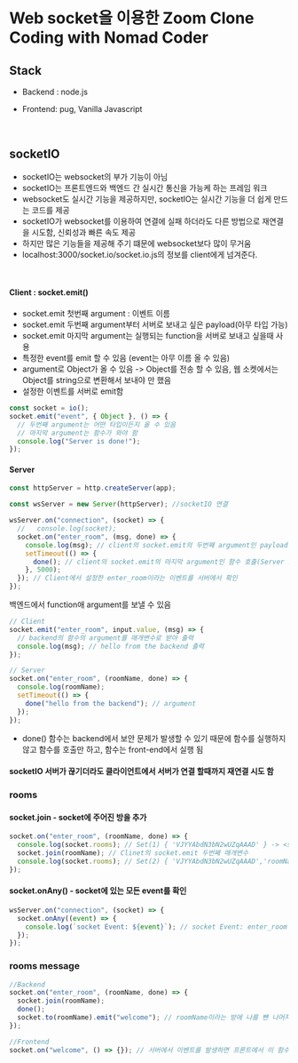 # Web socket을 이용한 Zoom Clone Coding with Nomad Coder

## Stack

- Backend : node.js

- Frontend: pug, Vanilla Javascript

<br />

## socketIO

- socketIO는 websocket의 부가 기능이 아님
- socketIO는 프론트엔드와 백엔드 간 실시간 통신을 가능케 하는 프레임 워크
- websocket도 실시간 기능을 제공하지만, socketIO는 실시간 기능을 더 쉽게 만드는 코드를 제공
- socketIO가 websocket를 이용하여 연결에 실패 하더라도 다른 방법으로 재연결을 시도함, 신뢰성과 빠른 속도 제공
- 하지만 많은 기능들을 제공해 주기 떄문에 websocket보다 많이 무거움
- localhost:3000/socket.io/socket.io.js의 정보를 client에게 넘겨준다.

<br />

#### Client : socket.emit()

- socket.emit 첫번째 argument : 이벤트 이름
- socket.emit 두번째 argument부터 서버로 보내고 싶은 payload(아무 타입 가능)
- socket.emit 마지막 argument는 실행되는 function을 서버로 보내고 싶을때 사용
- 특정한 event를 emit 할 수 있음 (event는 아무 이름 올 수 있음)
- argument로 Object가 올 수 있음 -> Object를 전송 할 수 있음, 웹 소켓에서는 Object를 string으로 변환해서 보내야 만 했음
- 설정한 이벤트를 서버로 emit함

```js
const socket = io();
socket.emit("event", { Object }, () => {
  // 두번째 argument는 어떤 타입이든지 올 수 있음
  // 마지막 argument는 함수가 와야 함
  console.log("Server is done!");
});
```

#### Server

```js
const httpServer = http.createServer(app);

const wsServer = new Server(httpServer); //socketIO 연결

wsServer.on("connection", (socket) => {
  //   console.log(socket);
  socket.on("enter_room", (msg, done) => {
    console.log(msg); // client의 socket.emit의 두번째 argument인 payload 실행
    setTimeout(() => {
      done(); // client의 socket.emit의 마지막 argument인 함수 호출(Server is done! 출력)
    }, 5000);
  }); // Client에서 설정한 enter_room이라는 이벤트를 서버에서 확인
});
```

백엔드에서 function애 argument를 보낼 수 있음

```js
// Client
socket.emit("enter_room", input.value, (msg) => {
  // backend의 함수의 argument를 매개변수로 받아 출력
  console.log(msg); // hello from the backend 출력
});

// Server
socket.on("enter_room", (roomName, done) => {
  console.log(roomName);
  setTimeout(() => {
    done("hello from the backend"); // argument
  });
});
```

- done() 함수는 backend에서 보안 문제가 발생할 수 있기 때문에 함수를 실행하지 않고 함수를 호출만 하고, 함수는 front-end에서 실행 됨

#### socketIO 서버가 끊기더라도 클라이언트에서 서버가 연결 할때까지 재연결 시도 함

### rooms

#### socket.join - socket에 주어진 방을 추가

```js
socket.on("enter_room", (roomName, done) => {
  console.log(socket.rooms); // Set(1) { 'VJYYAbdN3bN2wUZqAAAD' } -> <socket.id>
  socket.join(roomName); // Clinet의 socket.emit 두번째 매개변수
  console.log(socket.rooms); // Set(2) { 'VJYYAbdN3bN2wUZqAAAD','roomName' }
});
```

#### socket.onAny() - socket에 있는 모든 event를 확인

```js
wsServer.on("connection", (socket) => {
  socket.onAny((event) => {
    console.log(`socket Event: ${event}`); // socket Event: enter_room
  });
});
```

### rooms message

```js
//Backend
socket.on("enter_room", (roomName, done) => {
  socket.join(roomName);
  done();
  socket.to(roomName).emit("welcome"); // roomName이라는 방에 나를 뺀 나머지에게 welcome이라는 이벤트를 발생
});
```

```js
//Frontend
socket.on("welcome", () => {}); // 서버에서 이벤트를 발생하면 프론트에서 이 함수가 실행됨
```
